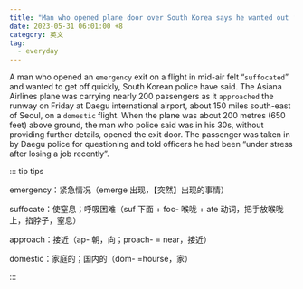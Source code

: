 ```yaml
---
title: "Man who opened plane door over South Korea says he wanted out ‘quickly’"
date: 2023-05-31 06:01:00 +8
category: 英文
tag:
  - everyday
---
```


A man who opened an `emergency` exit on a flight in mid-air felt “`suffocated`” and wanted to get off quickly, South Korean police have said. The Asiana Airlines plane was carrying nearly 200 passengers as it `approached` the runway on Friday at Daegu international airport, about 150 miles south-east of Seoul, on a `domestic` flight. When the plane was about 200 metres (650 feet) above ground, the man who police said was in his 30s, without providing further details, opened the exit door. The passenger was taken in by Daegu police for questioning and told officers he had been “under stress after losing a job recently”.

::: tip tips

emergency：紧急情况（emerge 出现，【突然】出现的事情）

suffocate：使窒息；呼吸困难（suf 下面 + foc- 喉咙 + ate 动词，把手放喉咙上，掐脖子，窒息）

approach：接近（ap- 朝，向；proach- = near，接近）

domestic：家庭的；国内的（dom- =hourse，家）

:::
